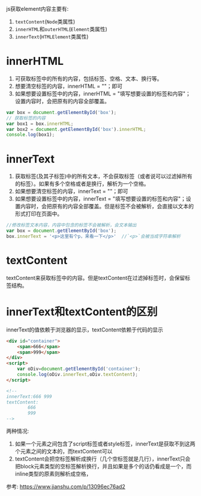 js获取element内容主要有:
1. `textContent`(`Node`类属性)
2. `innerHTML`和`outerHTML`(`Element`类属性)
3. `innerText`(`HTMLElement`类属性)








# innerHTML
1. 可获取标签中的所有的内容，包括标签、空格、文本、换行等。
2. 想要清空标签的内容，innerHTML = ""；即可
3. 如果想要设置标签中的内容，innerHTML = "填写想要设置的标签和内容"；设置内容时，会把原有的内容全部覆盖。
```js
var box = document.getElementById('box');
// 获取标签的内容
var box1 = box.innerHTML;
var box2 = document.getElementById('box').innerHTML;
console.log(box1);
```


# innerText
1. 获取标签(及其子标签)中的所有文本，不会获取标签（或者说可以过滤掉所有的标签）。如果有多个空格或者是换行，解析为一个空格。
2. 如果想要清空标签的内容，innerText = ""；即可
3. 如果想要设置标签中的内容，innerText = "填写想要设置的标签和内容"；设置内容时，会把原有的内容全部覆盖。但是标签不会被解析，会直接以文本的形式打印在页面中。

```js
//修改标签文本内容，内容中包含的标签不会被解析，会文本输出
var box = document.getElementById('box');
box.innerText = '<p>这里有个p，来看一下</p>'  //`<p>`会被当成字符串解析
```


# textContent
textContent来获取标签中的内容。但是textContent在过滤掉标签时，会保留标签结构。




# innerText和textContent的区别
innerText的值依赖于浏览器的显示，textContent依赖于代码的显示
```html
<div id="container">
    <span>666</span>
    <span>999</span>
</div>
<script>
    var oDiv=document.getElementById('container');
    console.log(oDiv.innerText,oDiv.textContent);
</script>

<!-- 
innerText:666 999
textContent:
        666
        999
-->
```
两种情况:
1. 如果一个元素之间包含了script标签或者style标签，innerText是获取不到这两个元素之间的文本的，而textContent可以
2. textContent会把空标签解析成换行（几个空标签就是几行），innerText只会把block元素类型的空标签解析换行，并且如果是多个的话仍看成是一个，而inline类型的原素则解析成空格，



参考:
https://www.jianshu.com/p/13096ec76ad2

